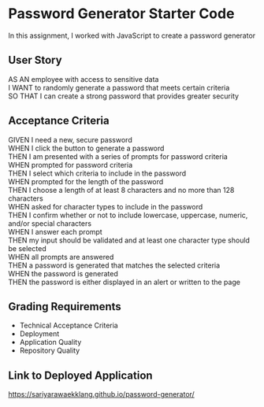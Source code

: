 # Password Generator Starter Code

In this assignment, I worked with JavaScript to create a password generator

## User Story

AS AN employee with access to sensitive data
</br>
I WANT to randomly generate a password that meets certain criteria
</br>
SO THAT I can create a strong password that provides greater security

## Acceptance Criteria 

GIVEN I need a new, secure password
</br>
WHEN I click the button to generate a password
</br>
THEN I am presented with a series of prompts for password criteria
</br>
WHEN prompted for password criteria
</br>
THEN I select which criteria to include in the password
</br>
WHEN prompted for the length of the password
</br>
THEN I choose a length of at least 8 characters and no more than 128 characters
</br>
WHEN asked for character types to include in the password
</br>
THEN I confirm whether or not to include lowercase, uppercase, numeric, and/or special characters
</br>
WHEN I answer each prompt
</br>
THEN my input should be validated and at least one character type should be selected
</br>
WHEN all prompts are answered
</br>
THEN a password is generated that matches the selected criteria
</br>
WHEN the password is generated
</br>
THEN the password is either displayed in an alert or written to the page

## Grading Requirements
* Technical Acceptance Criteria
* Deployment
* Application Quality
* Repository Quality

## Link to Deployed Application
https://sariyarawaekklang.github.io/password-generator/
